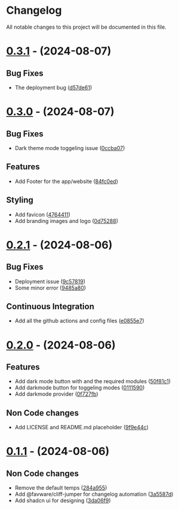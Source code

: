# Changelog

All notable changes to this project will be documented in this file.

# [0.3.1](https://github.com/nsgpriyanshu/crecall/compare/0.3.0...0.3.1) - (2024-08-07)

## Bug Fixes

- The deployment bug ([d57de61](https://github.com/nsgpriyanshu/crecall/commit/d57de61ba66bf3b8585b1716b3ae8aabcb08b967))

# [0.3.0](https://github.com/nsgpriyanshu/crecall/compare/0.2.1...0.3.0) - (2024-08-07)

## Bug Fixes

- Dark theme mode toggeling issue ([0ccba07](https://github.com/nsgpriyanshu/crecall/commit/0ccba079b12cbaac010d1e2cdcb4368d79fa2acb))

## Features

- Add Footer for the app/website ([84fc0ed](https://github.com/nsgpriyanshu/crecall/commit/84fc0ed9b2ac929f262808341be233e97588453c))

## Styling

- Add favicon ([4764411](https://github.com/nsgpriyanshu/crecall/commit/47644116c621a16d4efa36d98ef5aa1ec8d8548c))
- Add branding images and logo ([0d75288](https://github.com/nsgpriyanshu/crecall/commit/0d752883a99003ec5d309155f99b41233f1e3ba4))

# [0.2.1](https://github.com/nsgpriyanshu/crecall/compare/0.2.0...0.2.1) - (2024-08-06)

## Bug Fixes

- Deployment issue ([9c57819](https://github.com/nsgpriyanshu/crecall/commit/9c578199b7da901bebff017a5d3ac429cce372e8))
- Some minor error ([9485a80](https://github.com/nsgpriyanshu/crecall/commit/9485a80c8b3a2bbcdce72ded5beae07e3a338272))

## Continuous Integration

- Add all the github actions and config files ([e0855e7](https://github.com/nsgpriyanshu/crecall/commit/e0855e7ecc985ad52613d6c2956267754947d967))

# [0.2.0](https://github.com/nsgpriyanshu/crecall/compare/0.1.1...0.2.0) - (2024-08-06)

## Features

- Add dark mode button with and the required modules ([50f81c1](https://github.com/nsgpriyanshu/crecall/commit/50f81c1f82d2d4f0fdf6e647f89d9455c615aa14))
- Add darkmode button for toggeling modes ([0111590](https://github.com/nsgpriyanshu/crecall/commit/01115903a91e14f3102f215cf02fb3992021fd16))
- Add darkmode provider ([0f727fb](https://github.com/nsgpriyanshu/crecall/commit/0f727fb76b8ef780016e7a0a1b2860243117fd08))

## Non Code changes

- Add LICENSE and README.md placeholder ([9f9e44c](https://github.com/nsgpriyanshu/crecall/commit/9f9e44c791f78cbb1202eae2454914d1f160c7c7))

# [0.1.1](https://github.com/nsgpriyanshu/crecall/tree/0.1.1) - (2024-08-06)

## Non Code changes

- Remove the default temps ([284a955](https://github.com/nsgpriyanshu/crecall/commit/284a95532f034098ede0e7c960c741cc627ce70a))
- Add @favware/cliff-jumper for changelog automation ([3a5587d](https://github.com/nsgpriyanshu/crecall/commit/3a5587d4950d82c72f3359aa9dd3881017150e4f))
- Add shadcn ui for designing ([3da06f9](https://github.com/nsgpriyanshu/crecall/commit/3da06f9e536f555bf3239587443fa40457ceb837))
